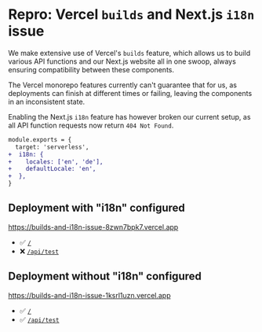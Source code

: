 # Repro: Vercel `builds` and Next.js `i18n` issue

We make extensive use of Vercel's `builds` feature, which allows
us to build various API functions and our Next.js website all in
one swoop, always ensuring compatibility between these components.

The Vercel monorepo features currently can't guarantee that for us,
as deployments can finish at different times or failing, leaving
the components in an inconsistent state.

Enabling the Next.js `i18n` feature has however broken our current setup,
as all API function requests now return `404 Not Found`.

```diff
module.exports = {
  target: 'serverless',
+  i18n: {
+    locales: ['en', 'de'],
+    defaultLocale: 'en',
+  },
}
```

##  Deployment with "i18n" configured

https://builds-and-i18n-issue-8zwn7bpk7.vercel.app

* ✅ [`/`](https://builds-and-i18n-issue-8zwn7bpk7.vercel.app/)
* ❌ [`/api/test`](https://builds-and-i18n-issue-8zwn7bpk7.vercel.app/api/test)

## Deployment without "i18n" configured

https://builds-and-i18n-issue-1ksrl1uzn.vercel.app

* ✅ [`/`](https://builds-and-i18n-issue-1ksrl1uzn.vercel.app/)
* ✅ [`/api/test`](https://builds-and-i18n-issue-1ksrl1uzn.vercel.app/api/v1/test)
